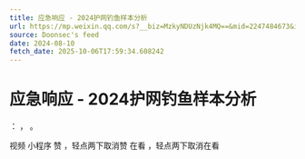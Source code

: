```yaml
---
title: 应急响应 - 2024护网钓鱼样本分析
url: https://mp.weixin.qq.com/s?__biz=MzkyNDUzNjk4MQ==&mid=2247484673&idx=1&sn=2c88c408d8373bc02258a791e961cea1
source: Doonsec's feed
date: 2024-08-10
fetch_date: 2025-10-06T17:59:34.608242
---
```


# 应急响应 - 2024护网钓鱼样本分析

：
，
。

视频
小程序
赞
，轻点两下取消赞
在看
，轻点两下取消在看